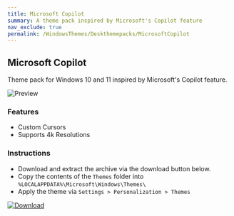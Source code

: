 ```yaml
---
title: Microsoft Copilot
summary: A theme pack inspired by Microsoft's Copilot feature
nav_exclude: true
permalink: /WindowsThemes/Deskthemepacks/MicrosoftCopilot
---
```


## Microsoft Copilot

Theme pack for Windows 10 and 11 inspired by Microsoft's Copilot feature.

![Preview](https://gitlab.com/the-back-room/deskthemepacks/sfw/copilot/-/raw/main/Extras/Preview.bmp)

### Features

- Custom Cursors
- Supports 4k Resolutions

### Instructions

- Download and extract the archive via the download button below.
- Copy the contents of the `Themes` folder into `%LOCALAPPDATA%\Microsoft\Windows\Themes\`
- Apply the theme via `Settings > Personalization > Themes`

[![Download](https://img.shields.io/badge/Download-black?style=for-the-badge&logo=gitlab&logoColor=white&logoSize=auto&labelColor=red&color=black&cacheSeconds=3600)](https://gitlab.com/the-back-room/deskthemepacks/sfw/copilot/-/archive/main/copilot-main.zip)